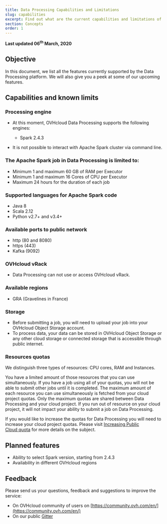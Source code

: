 ```yaml
---
title: Data Processing Capabilities and Limitations 
slug: capabilities
excerpt: Find out what are the current capabilities and limitations of the OVHcloud Data Processing Platform 
section: Concepts
order: 1
---
```


**Last updated 06<sup>th</sup> March, 2020**


## Objective 

In this document, we list all the features currently supported by the Data Processing platform. We will also give you a peek at some of our upcoming features.

## Capabilities and known limits

### Processing engine 

- At this moment, OVHcloud Data Processing supports the following engines:

  - Spark 2.4.3 

- It is not possible to interact with Apache Spark cluster via command line.  

### The Apache Spark job in Data Processing is limited to: 

- Minimum 1 and maximum 60 GB of RAM per Executor
- Minimum 1 and maximum 16 Cores of CPU per Executor 
- Maximum 24 hours for the duration of each job 

### Supported languages for Apache Spark code

- Java 8
- Scala 2.12
- Python v2.7+ and v3.4+

### Available ports to public network

- http (80 and 8080)
- https (443)
- Kafka (9092)

### OVHcloud vRack

- Data Processing can not use or access OVHcloud vRack. 

### Available regions 

- GRA (Gravelines in France) 

### Storage

- Before submitting a job, you will need to upload your job into your OVHcloud Object Storage account. 
- To process data, your data can be stored in OVHcloud Object Storage or any other cloud storage or connected storage that is accessible through public internet.

### Resources quotas 

We distinguish three types of resources: CPU cores, RAM and Instances. 

You have a limited amount of those resources that you can use simultaneously. If you have a job using all of your quotas, you will not be able to submit other jobs until it is completed. The maximum amount of each resource you can use simultaneously is fetched from your cloud project quotas. Only the maximum quotas are shared between Data Processing and your cloud project. If you run out of resource on your cloud project, it will not impact your ability to submit a job on Data Processing. 

If you would like to increase the quotas for Data Processing you will need to increase your cloud project quotas. Please visit [Increasing Public Cloud quota](../../public-cloud/increase-public-cloud-quota/) for more details on the subject. 

## Planned features

- Ability to select Spark version, starting from 2.4.3 
- Availability in different OVHcloud regions 

## Feedback

Please send us your questions, feedback and suggestions to improve the service: 

- On OVHcloud community of users on [https://community.ovh.com/en/](https://community.ovh.com/en/)
- On our public [Gitter](https://gitter.im/ovh/data-processing)
